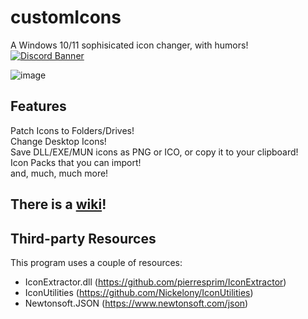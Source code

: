 # customIcons
A Windows 10/11 sophisicated icon changer, with humors!  
[![Discord Banner](https://discordapp.com/api/guilds/1086162268816945272/widget.png?style=banner3)](https://discord.gg/MgY2hWURgK)

![image](https://user-images.githubusercontent.com/86447165/224623882-e0e553c1-78ac-4598-8a4e-b4d620853dec.png)

## Features
Patch Icons to Folders/Drives!   
Change Desktop Icons!   
Save DLL/EXE/MUN icons as PNG or ICO, or copy it to your clipboard!   
Icon Packs that you can import!   
and, much, much more!

## There is a [wiki](https://github.com/customIcon/customIcons/wiki)!

## Third-party Resources
This program uses a couple of resources:   
* IconExtractor.dll (https://github.com/pierresprim/IconExtractor)
* IconUtilities (https://github.com/Nickelony/IconUtilities)
* Newtonsoft.JSON (https://www.newtonsoft.com/json)
